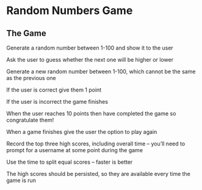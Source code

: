 # Random Numbers Game

## The Game
Generate a random number between 1-100 and show it to the user

Ask the user to guess whether the next one will be higher or lower

Generate a new random number between 1-100, which cannot be the same as the previous one

If the user is correct give them 1 point

If the user is incorrect the game finishes

When the user reaches 10 points then have completed the game so congratulate them!

When a game finishes give the user the option to play again

Record the top three high scores, including overall time – you’ll need to prompt for a username at some point during the game

Use the time to split equal scores – faster is better

The high scores should be persisted, so they are available every time the game is run
